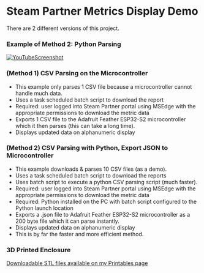 # Steam Partner Metrics Display Demo
There are 2 different versions of this project.

### Example of Method 2: Python Parsing
[![YouTubeScreenshot](https://user-images.githubusercontent.com/49322231/233666226-39a74c38-475c-45a7-a338-b4ceaca4aa9e.PNG)](https://www.youtube.com/watch?v=sdJcgPCqKFE)

### (Method 1) CSV Parsing on the Microcontroller
- This example only parses 1 CSV file because a microcontroller cannot handle much data. 
- Uses a task scheduled batch script to download the report
- Required: user logged into Steam Partner portal using MSEdge with the appropriate permissions to download the metric data
- Exports 1 CSV file to the Adafruit Feather ESP32-S2 microcontroller which it then parses (this can take a long time).
- Displays updated data on alphanumeric display

### (Method 2) CSV Parsing with Python, Export JSON to Microcontroller
- This example downloads & parses 10 CSV files (as a demo). 
- Uses a task scheduled batch script to download the reports
- Uses batch script to execute a python CSV parsing script (much faster).
- Required: user logged into Steam Partner portal using MSEdge with the appropriate permissions to download the metric data
- Required: Python installed on the PC with batch script configured to the Python launch location
- Exports a .json file to Adafruit Feather ESP32-S2 microcontroller as a 200 byte file which it can parse instantly.
- Displays updated data on alphanumeric display
- This is by far the faster and more efficient method.

### 3D Printed Enclosure
[Downloadable STL files available on my Printables page](https://www.printables.com/model/443221-adafruit-alphanumeric-backpack-enclosure)
